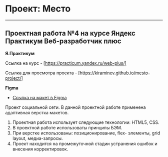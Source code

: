 # Проект: Место
---------
## Проектная работа №4 на курсе Яндекс Практикум Веб-разработчик плюс

**Я.Практикум**

Ссылка на курс - [https://practicum.yandex.ru/web-plus/]

Ссылка для просмотра проекта - [https://kiraminev.github.io/mesto-project/]

**Figma**

* [Ссылка на макет в Figma](https://www.figma.com/file/2cn9N9jSkmxD84oJik7xL7/JavaScript.-Sprint-4?node-id=0%3A1)

Проект социальной сети. В данной проектной работе применена адаптивная верстка макетов.

1. Проектная работа использует следующие технологии: HTML5, CSS.
2. В проектной работе использоваты принципы БЭМ.
3. При верстке использованы: позиционирование, flex- элементы, grid layout, медиа-запросы.
4. Проект находится на промежуточной стадии устранения ошибок и внесения корректировок.
